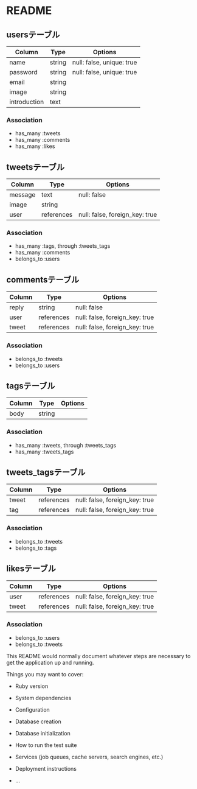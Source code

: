 # README

## usersテーブル
|Column|Type|Options|
|------|----|-------|
|name|string|null: false, unique: true|
|password|string|null: false, unique: true|
|email|string||
|image|string||
|introduction|text||
### Association
- has_many :tweets
- has_many :comments
- has_many :likes


## tweetsテーブル
|Column|Type|Options|
|------|----|-------|
|message|text|null: false|
|image|string||
|user|references|null: false, foreign_key: true|
### Association
- has_many :tags, through :tweets_tags
- has_many :comments
- belongs_to :users


## commentsテーブル
|Column|Type|Options|
|------|----|-------|
|reply|string|null: false|
|user|references|null: false, foreign_key: true|
|tweet|references|null: false, foreign_key: true|
### Association
- belongs_to :tweets
- belongs_to :users


## tagsテーブル
|Column|Type|Options|
|------|----|-------|
|body|string||
### Association
- has_many :tweets, through :tweets_tags
- has_many :tweets_tags


## tweets_tagsテーブル
|Column|Type|Options|
|------|----|-------|
|tweet|references|null: false, foreign_key: true|
|tag|references|null: false, foreign_key: true|
### Association
- belongs_to :tweets
- belongs_to :tags


## likesテーブル
|Column|Type|Options|
|------|----|-------|
|user|references|null: false, foreign_key: true|
|tweet|references|null: false, foreign_key: true|
### Association
- belongs_to :users
- belongs_to :tweets

This README would normally document whatever steps are necessary to get the
application up and running.

Things you may want to cover:

* Ruby version

* System dependencies

* Configuration

* Database creation

* Database initialization

* How to run the test suite

* Services (job queues, cache servers, search engines, etc.)

* Deployment instructions

* ...
